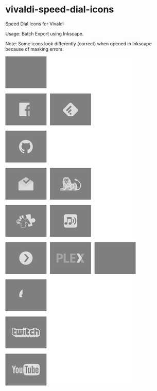# vivaldi-speed-dial-icons
Speed Dial Icons for Vivaldi

Usage: Batch Export using Inkscape.

Note: Some icons look differently (correct) when opened in Inkscape because of masking errors.


![Icons](icons.svg "Icons")
